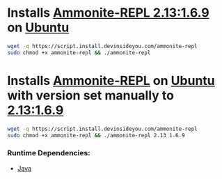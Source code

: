 # Installs [Ammonite-REPL 2.13:1.6.9](https://ammonite.io/#Ammonite-REPL) on [Ubuntu](https://www.ubuntu.com/)

```bash
wget -q https://script.install.devinsideyou.com/ammonite-repl
sudo chmod +x ammonite-repl && ./ammonite-repl
```

# Installs [Ammonite-REPL](https://ammonite.io/#Ammonite-REPL) on [Ubuntu](https://www.ubuntu.com/) with version set manually to [2.13:1.6.9](https://github.com/lihaoyi/Ammonite/releases)

```bash
wget -q https://script.install.devinsideyou.com/ammonite-repl
sudo chmod +x ammonite-repl && ./ammonite-repl 2.13 1.6.9
```

### Runtime Dependencies:
* [Java](https://github.com/DevInsideYou/install-java)
